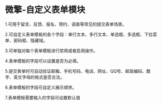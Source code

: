 # 微擎-自定义表单模块

1.可用于留言、反馈、报名、预约、调查等常见的提交表单场景。

2.可自定义表单模板的各个字段：单行文本、多行文本、单选框、多选框、下拉菜单、密码框、隐藏域。

3.可单独对每个表单模板进行禁用或者启用操作。

4.表单模板的字段可以设置是否为必填。

5.提交表单时可自动验证邮箱、手机号码、电话、网址、QQ号、邮政编码、数字、英文字母的格式是否合法。

6.表单模板的字段可自定义展示顺序。

7.表单模板需要输入的字段可设置默认值
